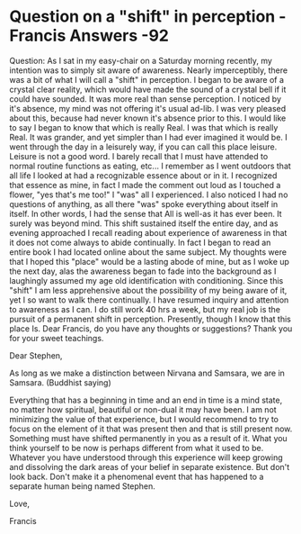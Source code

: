 # Question on a "shift" in perception - Francis Answers -92

Question: As I sat in my easy-chair on a Saturday morning recently, my intention was to simply sit aware of awareness. Nearly imperceptibly, there was a bit of what I will call a &quot;shift&quot; in perception. I began to be aware of a crystal clear reality, which would have made the sound of a crystal bell if it could have sounded. It was more real than sense perception. I noticed by it's absence, my mind was not offering it's usual ad-lib. I was very pleased about this, because had never known it's absence prior to this. I would like to say I began to know that which is really Real. I was that which is really Real. It was grander, and yet simpler than I had ever imagined it would be. I went through the day in a leisurely way, if you can call this place leisure. Leisure is not a good word. I barely recall that I must have attended to normal routine functions as eating, etc... I remember as I went outdoors that all life I looked at had a recognizable essence about or in it. I recognized that essence as mine, in fact I made the comment out loud as I touched a flower, &quot;yes that's me too!&quot; I &quot;was&quot; all I experienced. I also noticed I had no questions of anything, as all there &quot;was&quot; spoke everything about itself in itself. In other words, I had the sense that All is well-as it has ever been. It surely was beyond mind. This shift sustained itself the entire day, and as evening approached I recall reading about experience of awareness in that it does not come always to abide continually. In fact I began to read an entire book I had located online about the same subject. My thoughts were that I hoped this &quot;place&quot; would be a lasting abode of mine, but as I woke up the next day, alas the awareness began to fade into the background as I laughingly assumed my age old identification with conditioning. Since this &quot;shift&quot; I am less apprehensive about the possibility of my being aware of it, yet I so want to walk there continually. I have resumed inquiry and attention to awareness as I can. I do still work 40 hrs a week, but my real job is the pursuit of a permanent shift in perception. Presently, though I know that this place Is. Dear Francis, do you have any thoughts or suggestions? Thank you for your sweet teachings.

Dear Stephen,

As long as we make a distinction between Nirvana and Samsara, we are in Samsara. (Buddhist saying)&nbsp;

Everything that has a beginning in time and an end in time is a mind state, no matter how spiritual, beautiful or non-dual it may have been. I am not minimizing the value of that experience, but I would recommend to try to focus on the element of it that was present then and that is still present now. Something must have shifted permanently in you as a result of it. What you think yourself to be now is perhaps different from what it used to be. Whatever you have understood through this experience will keep growing and dissolving the dark areas of your belief in separate existence. But don't look back. Don't make it a phenomenal event that has happened to a separate human being named Stephen.&nbsp;

Love,

Francis




